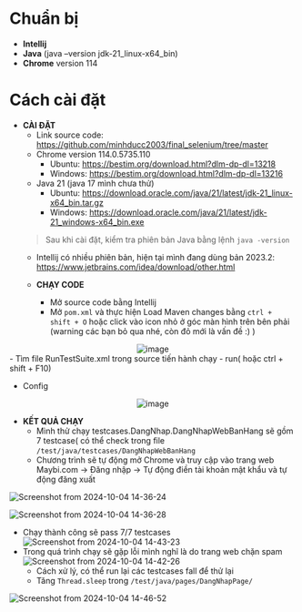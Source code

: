 # Chuẩn bị

- **Intellij**
- **Java** (java –version jdk-21_linux-x64_bin)
- **Chrome** version 114

# Cách cài đặt

- **CÀI ĐẶT**
  - Link source code: https://github.com/minhducc2003/final_selenium/tree/master
  - Chrome version 114.0.5735.110
    - Ubuntu: https://bestim.org/download.html?dlm-dp-dl=13218
    - Windows: https://bestim.org/download.html?dlm-dp-dl=13216
  - Java 21 (java 17 mình chưa thử)
    - Ubuntu: https://download.oracle.com/java/21/latest/jdk-21_linux-x64_bin.tar.gz
    - Windows: https://download.oracle.com/java/21/latest/jdk-21_windows-x64_bin.exe
  > Sau khi cài đặt, kiểm tra phiên bản Java bằng lệnh `java -version`
  - Intellij có nhiều phiên bản, hiện tại mình đang dùng bản 2023.2: https://www.jetbrains.com/idea/download/other.html

  - **CHẠY CODE**
    - Mở source code bằng Intellij
    - Mở `pom.xml` và thực hiện Load Maven changes bằng `ctrl + shift + O` hoặc click vào icon nhỏ ở góc màn hình trên bên phải (warning các bạn bỏ qua nhé, còn đỏ mới là vấn đề :) )

<div align="center">
  <img src="https://github.com/user-attachments/assets/01142e97-0e9a-461d-bbb2-de1fec6e6ace" alt="image">
</div>
    - Tìm file RunTestSuite.xml trong source tiến hành chạy - run( hoặc ctrl + shift + F10)

    
  - Config
<div align="center">
  <img src="https://github.com/user-attachments/assets/f3265fb9-6cef-4fe4-b964-85cfccad7116" alt="image">
</div>

- **KẾT QUẢ CHẠY**
  - Mình thử chạy testcases.DangNhap.DangNhapWebBanHang sẽ gồm 7 testcase( có thể check trong file `/test/java/testcases/DangNhapWebBanHang`
  - Chương trình sẽ tự động mở Chrome và truy cập vào trang web Maybi.com -> Đăng nhập -> Tự động điền tài khoản mật khẩu và tự động đăng xuất

![Screenshot from 2024-10-04 14-36-24](https://github.com/user-attachments/assets/f4f804b0-9127-4f0c-95f7-5a81b60d18ca)
    
![Screenshot from 2024-10-04 14-36-28](https://github.com/user-attachments/assets/dc8da366-40db-4ab6-81d7-f8d02b0f27eb)
- Chạy thành công sẽ pass 7/7 testcases
![Screenshot from 2024-10-04 14-43-23](https://github.com/user-attachments/assets/d999bf59-fc8f-4b7e-9f25-c889fd863870)
- Trong quá trình chạy sẽ gặp lỗi mình nghĩ là do trang web chặn spam
![Screenshot from 2024-10-04 14-42-26](https://github.com/user-attachments/assets/421ede12-3362-46b3-a967-c94dea2a8f5d)
   - Cách xử lý, có thể run lại các testcases fall để thử lại
   - Tăng `Thread.sleep` trong `/test/java/pages/DangNhapPage/`
     
![Screenshot from 2024-10-04 14-46-52](https://github.com/user-attachments/assets/443384ad-6b0c-49b7-89ce-cfce49f976e8)


